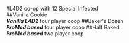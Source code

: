 #L4D2 co-op with 12 Special Infected  
##Vanilla Cookie  
**_Vanilla L4D2_**  four player coop
##Baker's Dozen  
**_ProMod based_** four player coop 
##Half Baked    
**_ProMod based_** two player coop



